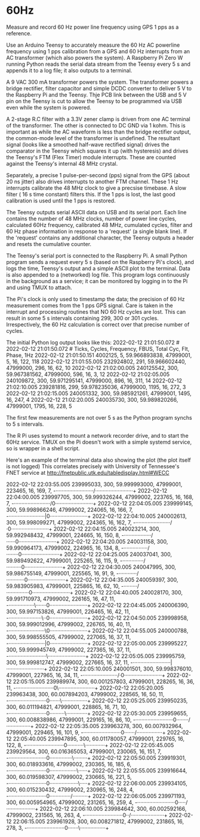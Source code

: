 # 60Hz
Measure and record 60 Hz power line frequency using GPS 1 pps as a reference.

Use an Arduino Teensy to accurately measure the 60 Hz AC powerline frequency using 1 pps calibration from a GPS and 60 Hz interrupts from an AC transformer (which also powers the system).
A Raspberry Pi Zero W running Python reads the serial data stream from the Teensy every 5 s and appends it to a log file; it also outputs to a terminal.

A 9 VAC 300 mA transformer powers the system. The transformer powers a bridge rectifier, filter capacitor and simple DCDC converter to deliver 5 V to the Raspberry Pi and the Teensy. Thje PCB link between the USB and 5 V pin on the Teensy is cut to allow the Teensy to be programmed via USB even while the system is powered.

A 2-stage R.C filter with a 3.3V zener clamp is driven from one AC terminal of the transformer. The other is connected to DC GND via 1 kohm. This is important as while the AC waveform is less than the bridge rectifier output, the common-mode level of the transformer is undefined. The resultant signal (looks like a smoothed half-wave rectified signal) drives the comparator in the Teensy which squares it up (with hysteresis) and drives the Teensy's FTM (Flex Timer) module interrupts. These are counted against the Teensy's internal 48 MHz crystal.

Separately, a precise 1 pulse-per-second (pps) signal from the GPS (about 20 ns jitter) also drives interrupts to another FTM channel. These 1 Hz interrupts calibrate the 48 MHz clock to give a precsise timebase. A slow filter ( 16 s time constant) filters this. If the 1 pps is lost, the last good calibration is used until the 1 pps is restored. 

The Teensy outputs serial ASCII data on USB and its serial port. Each line contains the number of 48 MHz clocks, number of power line cycles, calculated 60Hz frequency, calibrated 48 MHz, cumulated cycles, filter and 60 Hz phase information in response to a 'request' (a single blank line). If the 'request' contains any additional character, the Teensy outputs a header and resets the cumulative counter.

The Teensy's serial port is connected to the Raspberry Pi. A small Python program sends a request every 5 s (based on the Raspberry Pi's clock), and logs the time, Teensy's output and a simple ASCII plot to the terminal. Data is also appended to a (networked) log file. This program logs continuously in the background as a service; it can be monitored by logging in to the Pi and using TMUX to attach.

The Pi's clock is only used to timestamp the data; the precision of 60 Hz measurement comes from the 1 pps GPS signal. Care is taken in the interrupt and processing routines that NO 60 Hz cycles are lost. This can result in some 5 s intervals containing 299, 300 or 301 cycles. Irrespectively, the 60 Hz calculation is correct over that precise number of cycles.


The initial Python log output looks like this:
2022-02-12 21:01:50.072 #
2022-02-12 21:01:50.072 #    Ticks, Cycles,    Frequency,      FBUS, Total Cyc, Flt, Phase, 1Hz
2022-02-12 21:01:50.151    4002125,      5, 59.966893838,  47999001,         5,  16,   122, 118
2022-02-12 21:01:55.005  232924802,    291, 59.966602440,  47999000,       296,  16,    62,  10
2022-02-12 21:02:00.005  240125542,    300, 59.967381562,  47999000,       596,  16,     3,  12
2022-02-12 21:02:05.005  240109872,    300, 59.971295141,  47999000,       896,  16,   311,  14
2022-02-12 21:02:10.005  239281816,    299, 59.978235036,  47999000,      1195,  16,   272,   3
2022-02-12 21:02:15.005  240051332,    300, 59.985921261,  47999001,      1495,  16,   247,   4
2022-02-12 21:02:20.005  240035730,    300, 59.989820266,  47999001,      1795,  16,   228,   5

The first few measurements are not over 5 s as the Python program synchs to 5 s intervals.

The R Pi uses systemd to mount a network recorder drive, and to start the 60Hz service. TMUX on the Pi doesn't work with a simple systemd service, so is wrapper in a shell script.


Here's an example of the terminal data also showing the plot (the plot itself is not logged)
This correlates precisely with University of Tennessee's FNET service at http://fnetpublic.utk.edu/tabledisplay.html#WECC 

2022-02-12 22:03:55.005  239995033,    300, 59.999993000,  47999001,    223465,  16,   169,   7, -·························/·························+
2022-02-12 22:04:00.005  239997705,    300, 59.999326244,  47999002,    223765,  16,   168,   7, -························/0·························+
2022-02-12 22:04:05.005  239999145,    300, 59.998966246,  47999002,    224065,  16,   166,   7, -························|0·························+
2022-02-12 22:04:10.005  240002613,    300, 59.998099271,  47999002,    224365,  16,   162,   7, -·······················/·0·························+
2022-02-12 22:04:15.005  240023214,    300, 59.992948432,  47999001,    224665,  16,   150,   8, -··················/······0·························+
2022-02-12 22:04:20.005  240031158,    300, 59.990964173,  47999002,    224965,  16,   134,   8, -················/········0·························+
2022-02-12 22:04:25.005  240037041,    300, 59.989492622,  47999001,    225265,  16,   115,   9, -··············/··········0·························+
2022-02-12 22:04:30.005  240047995,    300, 59.986755149,  47999001,    225565,  16,    91,   9, -············/············0·························+
2022-02-12 22:04:35.005  240059397,    300, 59.983905983,  47999001,    225865,  16,    62,  10, -·········/···············0·························+
2022-02-12 22:04:40.005  240028170,    300, 59.991710973,  47999002,    226165,  16,    47,  11, -·················\·······0·························+
2022-02-12 22:04:45.005  240006390,    300, 59.997153826,  47999001,    226465,  16,    42,  11, -······················\··0·························+
2022-02-12 22:04:50.005  239998958,    300, 59.999012996,  47999002,    226765,  16,    40,  11, -························\0·························+
2022-02-12 22:04:55.005  240000788,    300, 59.998555505,  47999002,    227065,  16,    37,  11, -························|0·························+
2022-02-12 22:05:00.005  239995227,    300, 59.999945749,  47999002,    227365,  16,    37,  11, -·························\·························+
2022-02-12 22:05:05.005  239995759,    300, 59.999812747,  47999002,    227665,  16,    37,  11, -·························|·························+
2022-02-12 22:05:10.005  240001501,    300, 59.998376010,  47999001,    227965,  16,    34,  11, -·······················/·0·························+
2022-02-12 22:05:15.005  239989974,    300, 60.001257803,  47999001,    228265,  16,    36,  11, -·························0\························+
2022-02-12 22:05:20.005  239963438,    300, 60.007894203,  47999002,    228565,  16,    50,  11, -·························0·······\·················+
2022-02-12 22:05:25.005  239950235,    300, 60.011194821,  47999001,    228865,  16,    71,  10, -·························0··········\··············+
2022-02-12 22:05:30.005  239959655,    300, 60.008838986,  47999001,    229165,  16,    86,  10, -·························0········/················+
2022-02-12 22:05:35.005  239963278,    300, 60.007932964,  47999001,    229465,  16,   101,   9, -·························0·······/·················+
2022-02-12 22:05:40.005  239947895,    300, 60.011780057,  47999001,    229765,  16,   122,   8, -·························0···········\·············+
2022-02-12 22:05:45.005  239929564,    300, 60.016365053,  47999001,    230065,  16,   151,   7, -·························0···············\·········+
2022-02-12 22:05:50.005  239919301,    300, 60.018933616,  47999002,    230365,  16,   185,   6, -·························0··················\······+
2022-02-12 22:05:55.005  239916644,    300, 60.019598307,  47999002,    230665,  16,   221,   5, -·························0···················\·····+
2022-02-12 22:06:00.005  239934105,    300, 60.015230432,  47999002,    230965,  16,   248,   4, -·························0··············/··········+
2022-02-12 22:06:05.005  239971193,    300, 60.005954965,  47999002,    231265,  16,   259,   4, -·························0·····/···················+
2022-02-12 22:06:10.005  239984642,    300, 60.002592166,  47999002,    231565,  16,   263,   4, -·························0··/······················+
2022-02-12 22:06:15.005  239961928,    300, 60.008271812,  47999002,    231865,  16,   278,   3, -·························0·······\·················+
